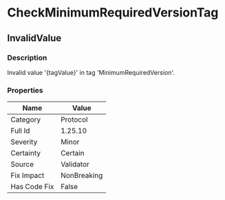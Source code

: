 ﻿---  
uid: Validator_1_25_10  
---

# CheckMinimumRequiredVersionTag

## InvalidValue

### Description

Invalid value '{tagValue}' in tag 'MinimumRequiredVersion'.

### Properties

| Name         | Value       |
| ------------ | ----------- |
| Category     | Protocol    |
| Full Id      | 1.25.10     |
| Severity     | Minor       |
| Certainty    | Certain     |
| Source       | Validator   |
| Fix Impact   | NonBreaking |
| Has Code Fix | False       |
